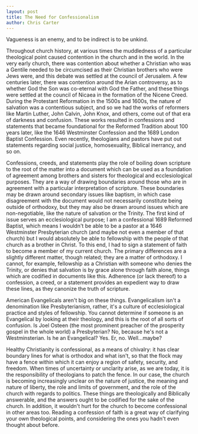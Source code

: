 ```yaml
---
layout: post
title: The Need for Confessionalism
author: Chris Carter
---
```


Vagueness is an enemy, and to be indirect is to be unkind.

Throughout church history, at various times the muddledness of a particular theological point caused contention in the church and in the world. In the very early church, there was contention about whether a Christian who was a Gentile needed to be circumcised as their Christian brothers who were Jews were, and this debate was settled at the council of Jerusalem. A few centuries later, there was contention around the Arian controversy, as to whether God the Son was co-eternal with God the Father, and these things were settled at the council of Nicaea in the formation of the Nicene Creed. During the Protestant Reformation in the 1500s and 1600s, the nature of salvation was a contentious subject, and so we had the works of reformers like Martin Luther, John Calvin, John Knox, and others, come out of that era of darkness and confusion. These works resulted in confessions and statements that became foundational for the Reformed Tradition about 100 years later, like the 1646 Westminster Confession and the 1689 London Baptist Confession. Even recently, theologians and pastors have put out statements regarding social justice, homosexuality, Biblical inerrancy, and so on.

Confessions, creeds, and statements play the role of boiling down scripture to the root of the matter into a document which can be used as a foundation of agreement among brothers and sisters for theological and ecclesiological purposes. They are a way of drawing boundaries around those who are in agreement with a particular interpretation of scripture. These boundaries may be drawn around secondary issues like baptism, in which case disagreement with the document would not necessarily constitute being outside of orthodoxy, but they may also be drawn around issues which are non-negotiable, like the nature of salvation or the Trinity. The first kind of issue serves an ecclesiological purpose; I am a confessional 1689 Reformed Baptist, which means I wouldn't be able to be a pastor at a 1646 Westminster Presbyterian church (and maybe not even a member of that church) but I would absolutely be able to fellowship with the people of that church as a brother in Christ. To this end, I had to sign a statement of faith to become a member of my current church. The primary differences are a slightly different matter, though related; they are a matter of orthodoxy. I cannot, for example, fellowship as a Christian with someone who denies the Trinity, or denies that salvation is by grace alone through faith alone, things which are codified in documents like this. Adherence (or lack thereof) to a confession, a creed, or a statement provides an expedient way to draw these lines, as they canonize the truth of scripture.

American Evangelicals aren't big on these things. Evangelicalism isn't a denomination like Presbyterianism, rather, it's a culture of ecclesiological practice and styles of fellowship. You cannot determine if someone is an Evangelical by looking at their theology, and this is the root of all sorts of confusion. Is Joel Osteen (the most prominent preacher of the prosperity gospel in the whole world) a Presbyterian? No, because he's not a Westminsterian. Is he an Evangelical? Yes. Er, no. Well...maybe?

Healthy Christianity is confessional, as a means of chivalry: it has clear boundary lines for what is orthodox and what isn't, so that the flock may have a fence within which it can enjoy a region of safety, security, and freedom. When times of uncertainty or unclarity arise, as we are today, it is the responsibility of theologians to patch the fence. In our case, the church is becoming increasingly unclear on the nature of justice, the meaning and nature of liberty, the role and limits of government, and the role of the church with regards to politics. These things are theologically and Biblically answerable, and the answers ought to be codified for the sake of the church. In addition, it wouldn't hurt for the church to become confessional in other areas too. Reading a confession of faith is a great way of clarifying your own theological points, and considering the ones you hadn't even thought about before. 
